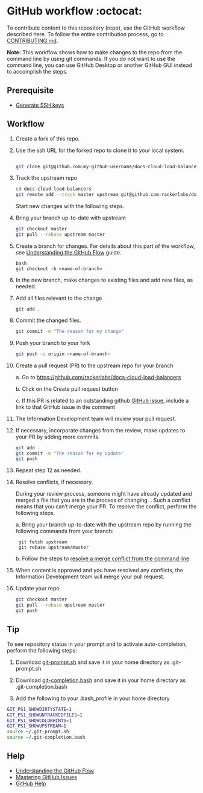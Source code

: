 # GitHub workflow :octocat:

To contribute content to this repository (repo), use the GitHub workflow described here. 
To follow the entire contribution process, go to 
[CONTRIBUTING.md](CONTRIBUTING.md).

**Note:** This workflow shows how to make changes to the repo from the command line by 
using git commands. If you do not want to use the command line, you can use GitHub Desktop 
or another GitHub GUI instead to accomplish the steps. 
  

## Prerequisite

* [Generate SSH keys](https://help.github.com/articles/generating-ssh-keys/)

## Workflow

1. Create a fork of this repo.

2. Use the ssh URL for the forked repo to clone it to your local system.

    ```bash

    git clone git@github.com:my-github-username/docs-cloud-load-balancers.git

    ```

3. Track the upstream repo
    
    ```bash
    cd docs-cloud-load-balancers
    git remote add --track master upstream git@github.com:rackerlabs/docs-cloud-load-balancers.git
    
    ```
    Start new changes with the following steps.

4.  Bring your branch up-to-date with upstream
   
    ```bash
    git checkout master
    git pull --rebase upstream master
    ```

5. Create a branch for changes. For details about this part of the workflow, see 
   [Understanding the GitHub Flow](https://guides.github.com/introduction/flow/index.html) 
   guide.
    
    ```
    bash
    git checkout -b <name-of-branch>
    ```

6. In the new branch, make changes to existing files and add new files, as needed. 

7. Add all files relevant to the change 
   
   ```
   git add .
   ```

8. Commit the changed files.
    ```bash
    git commit -m "The reason for my change"
    ```

9. Push your branch to your fork
    ```bash
    git push -u origin <name-of-branch>
    ```

10. Create a pull request (PR) to the upstream repo for your branch

    a. Go to https://github.com/rackerlabs/docs-cloud-load-balancers

    b. Click on the Create pull request button

    c. If this PR is related to an outstanding github 
      [GitHub issue](https://github.com/rackerlabs/docs-cloud-load-balancers/issues), include a link to that GitHub issue in the comment

11. The Information Development team will review your pull request. 

12. If necessary, incorporate changes from the review, make updates to your PR by adding 
    more commits.
    
    ```bash
    git add .
    git commit -m "The reason for my update"
    git push
    ```
13. Repeat step 12 as needed. 

14. Resolve conflicts, if necessary.

    During your review process, someone might have already updated and merged a file that 
    you are in the process of changing. . Such a conflict means that you can’t merge your 
    PR. To resolve the conflict, perform the following steps. 
    
    a. Bring your branch up-to-date with the upstream repo by running the following 
       commands from your branch:
       
       ```
        git fetch upstream
        git rebase upstream/master
       ```
    
    b. Follow the steps to [resolve a merge conflict from the command line](https://help.github.com/articles/resolving-a-merge-conflict-from-the-command-line/).

15. When content is approved and you have resolved any conflicts, the Information Development team will merge your pull request. 

16. Update your repo

    ```bash
    git checkout master
    git pull --rebase upstream master
    git push
    ```

## Tip

To see repository status in your prompt and to activate auto-completion, 
perform the following steps:

1. Download 
[git-prompt.sh](https://raw.githubusercontent.com/git/git/master/contrib/completion/git-prompt.sh) 
and save it in your home directory as .git-prompt.sh
   
1. Download 
[git-completion.bash](https://github.com/git/git/blob/master/contrib/completion/git-completion.bash) 
and save it in your home directory as .git-completion.bash

1. Add the following to your .bash_profile in your home directory

```bash
GIT_PS1_SHOWDIRTYSTATE=1
GIT_PS1_SHOWUNTRACKEDFILES=1
GIT_PS1_SHOWCOLORHINTS=1
GIT_PS1_SHOWUPSTREAM=1
source ~/.git-prompt.sh
source ~/.git-completion.bash
```

## Help

* [Understanding the GitHub Flow](https://guides.github.com/introduction/flow/index.html)
* [Mastering GitHub Issues](https://guides.github.com/features/issues/)
* [GitHub Help](https://help.github.com/)
